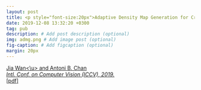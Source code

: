 ```yaml
---
layout: post
title: <p style="font-size:20px">Adaptive Density Map Generation for Crowd Counting</p>
date: 2019-12-08 13:32:20 +0300
tag: pub
description: # Add post description (optional)
img: admg.png # Add image post (optional)
fig-caption: # Add figcaption (optional)
margin: 20px
---
```


<u>Jia Wan<\u> and Antoni B. Chan  
<i>Intl. Conf. on Computer Vision (ICCV), 2019.</i>  
[[pdf](http://visal.cs.cityu.edu.hk/static/pubs/conf/iccv19-dmapgen.pdf)]
